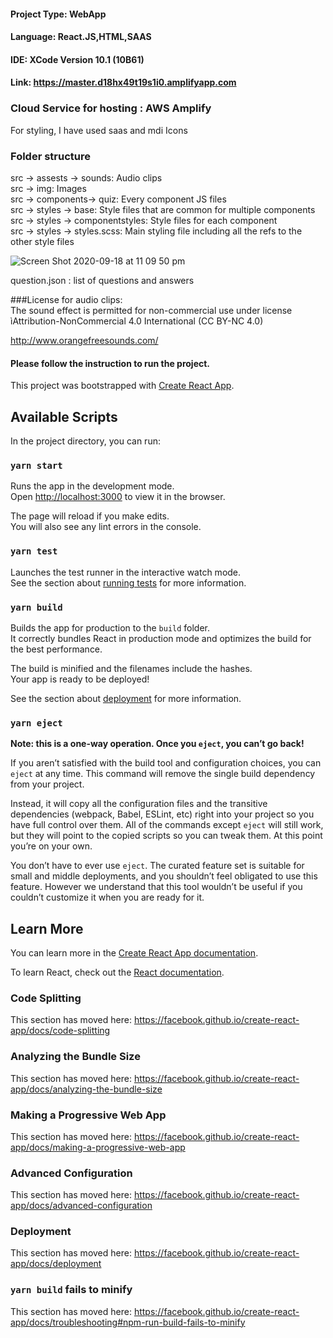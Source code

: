 #### Project Type: WebApp
#### Language: React.JS,HTML,SAAS 
#### IDE: XCode Version 10.1 (10B61)
#### Link: https://master.d18hx49t19s1i0.amplifyapp.com
### Cloud Service for hosting : AWS Amplify

For styling, I have used saas and mdi Icons

### Folder structure
src -> assests -> sounds: Audio clips <br />
src -> img: Images <br />
src -> components-> quiz: Every component JS files <br />
src -> styles -> base: Style files that are common for multiple components <br />
src -> styles -> componentstyles: Style files for each component <br />
src -> styles -> styles.scss: Main styling file including all the refs to the other style files <br />

![Screen Shot 2020-09-18 at 11 09 50 pm](https://user-images.githubusercontent.com/38785666/93601287-528ce500-fa04-11ea-884e-2338f2f75e74.png)


question.json : list of questions and answers <br />

###License for audio clips: <br />
The sound effect is permitted for non-commercial use under license ìAttribution-NonCommercial 4.0 International (CC BY-NC 4.0) <br />

http://www.orangefreesounds.com/


#### Please follow the instruction to run the project.


This project was bootstrapped with [Create React App](https://github.com/facebook/create-react-app).

## Available Scripts

In the project directory, you can run:

### `yarn start`

Runs the app in the development mode.<br />
Open [http://localhost:3000](http://localhost:3000) to view it in the browser.

The page will reload if you make edits.<br />
You will also see any lint errors in the console.

### `yarn test`

Launches the test runner in the interactive watch mode.<br />
See the section about [running tests](https://facebook.github.io/create-react-app/docs/running-tests) for more information.

### `yarn build`

Builds the app for production to the `build` folder.<br />
It correctly bundles React in production mode and optimizes the build for the best performance.

The build is minified and the filenames include the hashes.<br />
Your app is ready to be deployed!

See the section about [deployment](https://facebook.github.io/create-react-app/docs/deployment) for more information.

### `yarn eject`

**Note: this is a one-way operation. Once you `eject`, you can’t go back!**

If you aren’t satisfied with the build tool and configuration choices, you can `eject` at any time. This command will remove the single build dependency from your project.

Instead, it will copy all the configuration files and the transitive dependencies (webpack, Babel, ESLint, etc) right into your project so you have full control over them. All of the commands except `eject` will still work, but they will point to the copied scripts so you can tweak them. At this point you’re on your own.

You don’t have to ever use `eject`. The curated feature set is suitable for small and middle deployments, and you shouldn’t feel obligated to use this feature. However we understand that this tool wouldn’t be useful if you couldn’t customize it when you are ready for it.

## Learn More

You can learn more in the [Create React App documentation](https://facebook.github.io/create-react-app/docs/getting-started).

To learn React, check out the [React documentation](https://reactjs.org/).

### Code Splitting

This section has moved here: https://facebook.github.io/create-react-app/docs/code-splitting

### Analyzing the Bundle Size

This section has moved here: https://facebook.github.io/create-react-app/docs/analyzing-the-bundle-size

### Making a Progressive Web App

This section has moved here: https://facebook.github.io/create-react-app/docs/making-a-progressive-web-app

### Advanced Configuration

This section has moved here: https://facebook.github.io/create-react-app/docs/advanced-configuration

### Deployment

This section has moved here: https://facebook.github.io/create-react-app/docs/deployment

### `yarn build` fails to minify

This section has moved here: https://facebook.github.io/create-react-app/docs/troubleshooting#npm-run-build-fails-to-minify
